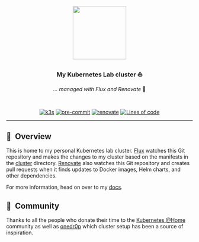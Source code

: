 <div align="center">

<img src="https://camo.githubusercontent.com/5b298bf6b0596795602bd771c5bddbb963e83e0f/68747470733a2f2f692e696d6775722e636f6d2f7031527a586a512e706e67" align="center" width="144px" height="144px"/>

### My Kubernetes Lab cluster :sailboat:

_... managed with Flux and Renovate_ :robot:

</div>

<br/>

<div align="center">


[![k3s](https://img.shields.io/badge/k3s-v1.23.6-brightgreen?style=for-the-badge&logo=kubernetes&logoColor=white)](https://k3s.io/)
[![pre-commit](https://img.shields.io/badge/pre--commit-enabled-brightgreen?logo=pre-commit&logoColor=white&style=for-the-badge)](https://github.com/pre-commit/pre-commit)
[![renovate](https://img.shields.io/badge/renovate-enabled-brightgreen?style=for-the-badge&logo=renovatebot&logoColor=white)](https://github.com/renovatebot/renovate)
[![Lines of code](https://img.shields.io/tokei/lines/github/dfroberg/cluster?style=for-the-badge&color=brightgreen&label=lines&logo=codefactor&logoColor=white)](https://github.com/dfroberg/cluster/graphs/contributors)

</div>




---

## :book:&nbsp; Overview

This is home to my personal Kubernetes lab cluster. [Flux](https://github.com/fluxcd/flux2) watches this Git repository and makes the changes to my cluster based on the manifests in the [cluster](./cluster/) directory. [Renovate](https://github.com/renovatebot/renovate) also watches this Git repository and creates pull requests when it finds updates to Docker images, Helm charts, and other dependencies.

For more information, head on over to my [docs](https://dfroberg.github.io/cluster/).

## :handshake:&nbsp; Community

Thanks to all the people who donate their time to the [Kubernetes @Home](https://github.com/k8s-at-home/) community as well as [onedr0p](https://onedr0p.github.io/home-cluster/) which cluster setup has been a source of inspiration.
